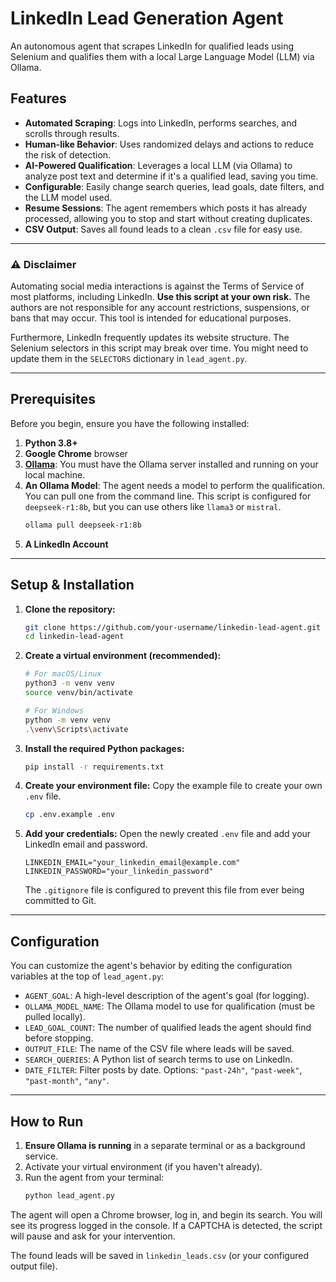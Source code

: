 # LinkedIn Lead Generation Agent

An autonomous agent that scrapes LinkedIn for qualified leads using Selenium and qualifies them with a local Large Language Model (LLM) via Ollama.

## Features

-   **Automated Scraping**: Logs into LinkedIn, performs searches, and scrolls through results.
-   **Human-like Behavior**: Uses randomized delays and actions to reduce the risk of detection.
-   **AI-Powered Qualification**: Leverages a local LLM (via Ollama) to analyze post text and determine if it's a qualified lead, saving you time.
-   **Configurable**: Easily change search queries, lead goals, date filters, and the LLM model used.
-   **Resume Sessions**: The agent remembers which posts it has already processed, allowing you to stop and start without creating duplicates.
-   **CSV Output**: Saves all found leads to a clean `.csv` file for easy use.

---

### ⚠️ Disclaimer

Automating social media interactions is against the Terms of Service of most platforms, including LinkedIn. **Use this script at your own risk.** The authors are not responsible for any account restrictions, suspensions, or bans that may occur. This tool is intended for educational purposes.

Furthermore, LinkedIn frequently updates its website structure. The Selenium selectors in this script may break over time. You might need to update them in the `SELECTORS` dictionary in `lead_agent.py`.

---

## Prerequisites

Before you begin, ensure you have the following installed:

1.  **Python 3.8+**
2.  **Google Chrome** browser
3.  **[Ollama](https://ollama.com/)**: You must have the Ollama server installed and running on your local machine.
4.  **An Ollama Model**: The agent needs a model to perform the qualification. You can pull one from the command line. This script is configured for `deepseek-r1:8b`, but you can use others like `llama3` or `mistral`.
    ```bash
    ollama pull deepseek-r1:8b
    ```
5.  **A LinkedIn Account**

---

## Setup & Installation

1.  **Clone the repository:**
    ```bash
    git clone https://github.com/your-username/linkedin-lead-agent.git
    cd linkedin-lead-agent
    ```

2.  **Create a virtual environment (recommended):**
    ```bash
    # For macOS/Linux
    python3 -m venv venv
    source venv/bin/activate

    # For Windows
    python -m venv venv
    .\venv\Scripts\activate
    ```

3.  **Install the required Python packages:**
    ```bash
    pip install -r requirements.txt
    ```

4.  **Create your environment file:**
    Copy the example file to create your own `.env` file.
    ```bash
    cp .env.example .env
    ```

5.  **Add your credentials:**
    Open the newly created `.env` file and add your LinkedIn email and password.
    ```
    LINKEDIN_EMAIL="your_linkedin_email@example.com"
    LINKEDIN_PASSWORD="your_linkedin_password"
    ```
    The `.gitignore` file is configured to prevent this file from ever being committed to Git.

---

## Configuration

You can customize the agent's behavior by editing the configuration variables at the top of `lead_agent.py`:

-   `AGENT_GOAL`: A high-level description of the agent's goal (for logging).
-   `OLLAMA_MODEL_NAME`: The Ollama model to use for qualification (must be pulled locally).
-   `LEAD_GOAL_COUNT`: The number of qualified leads the agent should find before stopping.
-   `OUTPUT_FILE`: The name of the CSV file where leads will be saved.
-   `SEARCH_QUERIES`: A Python list of search terms to use on LinkedIn.
-   `DATE_FILTER`: Filter posts by date. Options: `"past-24h"`, `"past-week"`, `"past-month"`, `"any"`.

---

## How to Run

1.  **Ensure Ollama is running** in a separate terminal or as a background service.
2.  Activate your virtual environment (if you haven't already).
3.  Run the agent from your terminal:
    ```bash
    python lead_agent.py
    ```

The agent will open a Chrome browser, log in, and begin its search. You will see its progress logged in the console. If a CAPTCHA is detected, the script will pause and ask for your intervention.

The found leads will be saved in `linkedin_leads.csv` (or your configured output file).
